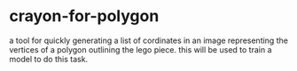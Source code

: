 # crayon-for-polygon

a tool for quickly generating a list of cordinates in an image representing the vertices of a polygon outlining the lego piece. this will be used to train a model to do this task.
